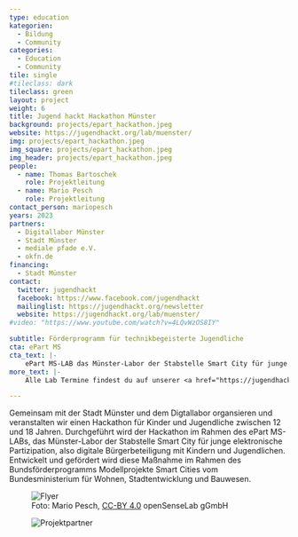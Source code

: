 ```yaml
---
type: education
kategorien:
  - Bildung
  - Community
categories:
  - Education
  - Community
tile: single
#tileclass: dark
tileclass: green
layout: project
weight: 6
title: Jugend hackt Hackathon Münster
background: projects/epart_hackathon.jpeg
website: https://jugendhackt.org/lab/muenster/
img: projects/epart_hackathon.jpeg
img_square: projects/epart_hackathon.jpeg
img_header: projects/epart_hackathon.jpeg
people:
  - name: Thomas Bartoschek
    role: Projektleitung
  - name: Mario Pesch
    role: Projektleitung
contact_person: mariopesch
years: 2023
partners:
  - Digitallabor Münster
  - Stadt Münster
  - mediale pfade e.V.
  - okfn.de
financing:
  - Stadt Münster
contact:
  twitter: jugendhackt
  facebook: https://www.facebook.com/jugendhackt
  mailinglist: https://jugendhackt.org/newsletter
  website: https://jugendhackt.org/lab/muenster/
#video: "https://www.youtube.com/watch?v=4LQvWzOS8IY"

subtitle: Förderprogramm für technikbegeisterte Jugendliche
cta: ePart MS
cta_text: |-
    ePart MS-LAB das Münster-Labor der Stabstelle Smart City für junge elektronische Partizipation, also digitale Bürgerbeteiligung mit Kindern und Jugendlichen. Entwickelt und gefördert wird diese Maßnahme im Rahmen des Bundsförderprogramms Modellprojekte Smart Cities vom Bundesministerium für Wohnen, Stadtentwicklung und Bauwesen. Mehr Information zum Projekt findest du auf der <a href="https://smartcity.ms/epart-ms-lab/">Projektseite</a>.
more_text: |-
    Alle Lab Termine findest du auf unserer <a href="https://jugendhackt.org/lab/muenster">Jugend hackt Lab Münster Website</a> .

---
```


Gemeinsam mit der Stadt Münster und dem Digtallabor organsieren und veranstalten wir einen Hackathon für Kinder und Jugendliche zwischen 12 und 18 Jahren. Durchgeführt wird der Hackathon im Rahmen des ePart MS-LABs, das Münster-Labor der Stabstelle Smart City für junge elektronische Partizipation, also digitale Bürgerbeteiligung mit Kindern und Jugendlichen. Entwickelt und gefördert wird diese Maßnahme im Rahmen des Bundsförderprogramms Modellprojekte Smart Cities vom Bundesministerium für Wohnen, Stadtentwicklung und Bauwesen.

<div class="one-img">
    <figure class="license">
        <img alt="Flyer" src="/files/projects/jugendhackt/JH-A6-Flyer-Muenster.jpeg">
        <figcaption>Foto: Mario Pesch, <a href="https://creativecommons.org/licenses/by/4.0/">CC-BY 4.0</a> openSenseLab gGmbH</figcaption>
    </figure>
</div>


<div class="one-img">
    <figure class="license">
        <img alt="Projektpartner" src="/files/projects/jugendhackt/projektpartner_hackathon.jpg">
    </figure>
</div>
